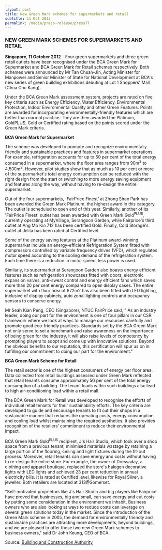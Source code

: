 ```yaml
---
layout: post
title: New Green Mark schemes for supermarkets and retail
subtitle: 11 Oct 2012
permalink: /media/press-release/press77
---
```


### NEW GREEN MARK SCHEMES FOR SUPERMARKETS AND RETAIL

**Singapore, 11 October 2012** - Four green supermarkets and three green retail outlets have been recognised under the BCA Green Mark for Supermarket and BCA Green Mark for Retail schemes respectively. Both schemes were announced by Mr Tan Chuan-Jin, Acting Minister for Manpower and Senior Minister of State for National Development at BCA's new series of green building exhibitions debuting at Lot 1 Shoppers' Mall (Choa Chu Kang).

Under the BCA Green Mark assessment system, projects are rated on five key criteria such as Energy Efficiency, Water Efficiency, Environmental Protection, Indoor Environmental Quality and other Green Features. Points are awarded for incorporating environmentally-friendly features which are better than normal practice. They are then awarded the Platinum, GoldPLUS, Gold or Certified rating based on the points scored under the Green Mark criteria.

**BCA Green Mark for Supermarket**

The scheme was developed to promote and recognize environmentally friendly and sustainable practices and features in supermarket operations. For example, refrigeration accounts for up to 50 per cent of the total energy consumed in a supermarket, where the floor area ranges from 90m<sup>2</sup> to 4,500m<sup>2</sup>. However, pilot studies show that as much as 10 per cent or more of the supermarket's total energy consumption can be reduced with the right design from the start or switching to more energy saving equipment and features along the way, without having to re-design the entire supermarket.

Out of the four supermarkets, 'FairPrice Finest' at Zhong Shan Park has been awarded the Green Mark Platinum, the highest award in this category. The outlet is scheduled to open end of this year. Similarly, another of its 'FairPrice Finest' outlet has been awarded with Green Mark Gold<sup>PLUS</sup>, currently operating at MyVillage, Serangoon Garden, while Fairprice's third outlet at Ang Mo Kio 712 has been certified Gold. Finally, Cold Storage's outlet at Jelita has been rated at Certified level.

Some of the energy saving features at the Platinum award-winning supermarket include an energy-efficient Refrigeration System fitted with compressors controlled by variable frequency drives (VFD), which regulates motor speed according to the cooling demand of the refrigeration system. Each time there is a reduction in motor speed, less power is used.

Similarly, its supermarket at Serangoon Garden also boasts energy efficient features such as refrigeration showcases fitted with doors, electronic expansion valves, anti-sweat control and energy efficient fans which saves more than 20 per cent energy compared to open display cases. The entire supermarket with floor area of 872m2 has also been fitted with LED lighting, inclusive of display cabinets, auto zonal lighting controls and occupancy sensors to conserve energy.

Mr Seah Kian Peng, CEO (Singapore), NTUC FairPrice said, " As an industry leader, doing our part for the environment is one of four pillars in our CSR framework where we look at ways to manage our resources carefully and promote good eco-friendly practices. Standards set by the BCA Green Mark not only serve to set a benchmark and raise awareness on the importance of being green for the industry, it will also raise levels of competency by prompting players to adopt and come up with innovative solutions. Beyond the obvious benefits to our reputation, this certification will spur us on in fulfilling our commitment to doing our part for the environment."

**BCA Green Mark Scheme for Retail**

The retail sector is one of the highest consumers of energy per floor area. Data collected from retail buildings assessed under Green Mark reflected that retail tenants consume approximately 50 per cent of the total energy consumption of a building. The tenant loads within such buildings also lead to high air-conditioning load within a retail mall.

The BCA Green Mark for Retail was developed to recognise the efforts of individual retail tenants for their sustainability efforts. The key criteria are developed to guide and encourage tenants to fit out their shops in a sustainable manner that reduces the operating costs, energy consumption and cooling load whilst maintaining the required aesthetics. It also provides recognition of the retailers' commitment to reduce their environmental impact.

BCA Green Mark Gold<sup>PLUS</sup> recipient, J's Hair Studio, which took over a shop space from a previous tenant, minimised materials wastage by retaining a large portion of the flooring, ceiling and light fixtures during the fit-out process. Moreover, retail tenants can save energy and costs without having to re-design the entire store. For example, the owner of Dressaday, a clothing and apparel boutique, replaced the store's halogen decorative lights with LED lights and achieved 23 per cent reduction in annual electricity bills. It is rated at Certified level, likewise for Royal Silver, a jeweller. Both retailers are located at 313@Somerset.

"Self-motivated proprietors like J's Hair Studio and big players like Fairprice have proved that businesses, big and small, can save energy and cut costs by putting some consideration in the environment we inhabit. Business owners who are also looking at ways to reduce costs can leverage on several green solutions today in the market. Since the introduction of the Green Mark scheme in 2005, the demand for environmentally friendly and sustainable practices are attracting more developments, beyond buildings, and we are pleased to offer these two new Green Mark schemes to business owners," said Dr John Keung, CEO of BCA.

Source: [<a href="https://www.bca.gov.sg/Newsroom/pr11102012_IGBC.html" target="_blank">Building and Construction Authority</a>](https://www.bca.gov.sg/Newsroom/pr11102012_IGBC.html)